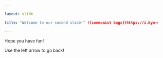 ```yaml
---

layout: slide

title: "Welcome to our second slide!" ![communist bugs](https://i.kym-cdn.com/entries/icons/original/000/034/467/Communist_Bugs_Bunny_Banner.jpg)

---
```


Hope you have fun!

Use the left arrow to go back!
